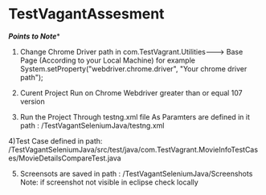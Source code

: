 # TestVagantAssesment
 *************************************Points to Note**************************************
1) Change Chrome Driver path in  com.TestVagrant.Utilities---> Base Page (According to your Local Machine)
 for example System.setProperty("webdriver.chrome.driver", "Your chrome driver path");
  
2) Curent Project Run on Chrome Webdriver greater than or equal 107 version

3) Run the Project Through testng.xml file As Paramters are defined in it
path : /TestVagantSeleniumJava/testng.xml

4)Test Case defined in
path: /TestVagantSeleniumJava/src/test/java/com.TestVagrant.MovieInfoTestCases/MovieDetailsCompareTest.java

5) Screensots are saved in 
path : /TestVagantSeleniumJava/Screenshots
Note: if screenshot not visible in eclipse check locally
